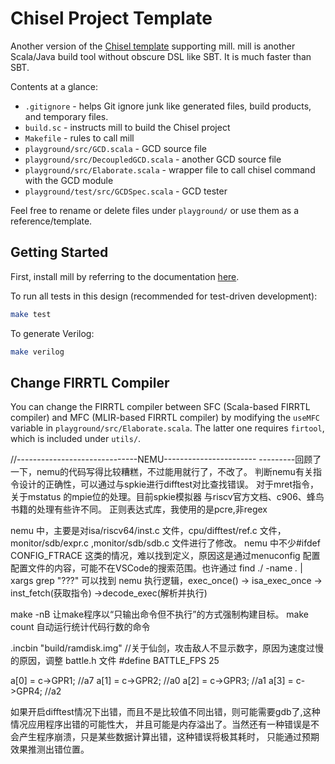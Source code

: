Chisel Project Template
=======================

Another version of the [Chisel template](https://github.com/ucb-bar/chisel-template) supporting mill.
mill is another Scala/Java build tool without obscure DSL like SBT. It is much faster than SBT.

Contents at a glance:

* `.gitignore` - helps Git ignore junk like generated files, build products, and temporary files.
* `build.sc` - instructs mill to build the Chisel project
* `Makefile` - rules to call mill
* `playground/src/GCD.scala` - GCD source file
* `playground/src/DecoupledGCD.scala` - another GCD source file
* `playground/src/Elaborate.scala` - wrapper file to call chisel command with the GCD module
* `playground/test/src/GCDSpec.scala` - GCD tester

Feel free to rename or delete files under `playground/` or use them as a reference/template.

## Getting Started

First, install mill by referring to the documentation [here](https://com-lihaoyi.github.io/mill).

To run all tests in this design (recommended for test-driven development):
```bash
make test
```

To generate Verilog:
```bash
make verilog
```

## Change FIRRTL Compiler

You can change the FIRRTL compiler between SFC (Scala-based FIRRTL compiler) and
MFC (MLIR-based FIRRTL compiler) by modifying the `useMFC` variable in `playground/src/Elaborate.scala`.
The latter one requires `firtool`, which is included under `utils/`.



//------------------------------NEMU-----------------------
---------回顾了一下，nemu的代码写得比较糟糕，不过能用就行了，不改了。
判断nemu有关指令设计的正确性，可以通过与spkie进行difftest对比查找错误。
对于mret指令，关于mstatus 的mpie位的处理。目前spkie模拟器 与riscv官方文档、c906、蜂鸟书籍的处理有些许不同。
正则表达式库，我使用的是pcre,非regex

nemu 中，主要是对isa/riscv64/inst.c 文件，cpu/difftest/ref.c 文件，monitor/sdb/expr.c ,monitor/sdb/sdb.c 文件进行了修改。
nemu 中不少#ifdef CONFIG_FTRACE 这类的情况，难以找到定义，原因这是通过menuconfig 配置
配置文件的内容，可能不在VSCode的搜索范围。也许通过 find ./ -name *.* | xargs grep "???" 可以找到
nemu 执行逻辑，exec_once() -> isa_exec_once -> inst_fetch(获取指令) ->decode_exec(解析并执行)

make -nB 让make程序以“只输出命令但不执行”的方式强制构建目标。
make count 自动运行统计代码行数的命令


.incbin "build/ramdisk.img"
//关于仙剑，攻击敌人不显示数字，原因为速度过慢的原因，调整 battle.h 文件 #define       BATTLE_FPS               25

  a[0] = c->GPR1; //a7 
  a[1] = c->GPR2; //a0 
  a[2] = c->GPR3; //a1 
  a[3] = c->GPR4; //a2 

如果开启difftest情况下出错，而且不是比较值不同出错，则可能需要gdb了,这种情况应用程序出错的可能性大，
并且可能是内存溢出了。当然还有一种错误是不会产生程序崩溃，只是某些数据计算出错，这种错误将极其耗时，
只能通过预期效果推测出错位置。